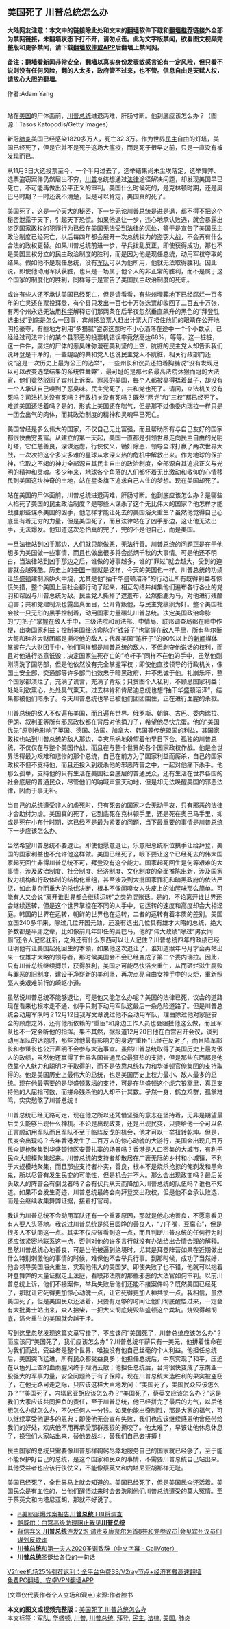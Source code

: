  <h2>美国死了 川普总统怎么办</h2> <p class="notice"><b>大陆网友注意：本文中的链接除此处和文末的<a href="https://github.com/bannedbook/fanqiang" >翻墙</a>软件下载和<a href="https://github.com/killgcd/justmysocks/blob/master/README.md">翻墙推荐</a>链接外全部为禁网链接，未翻墙状态下打不开，请勿点击。此为文字版禁闻，欲看图文视频完整版和更多禁闻，请下载<a href="https://github.com/bannedbook/fanqiang">翻墙软件或APP</a>后翻墙上禁闻网。</p><p>备注：翻墙看新闻非常安全，翻墙以真实身份发表敏感言论有一定风险，但只看不说则没有任何风险，翻的人太多，政府管不过来，也不管。信息自由是天赋人权，请放心大胆的翻墙。</b></p>  <div class="entry"> <p>作者:Adam Yang</p> <p><br /> 站在<a href="https://www.bannedbook.org/bnews/tag/%e7%be%8e%e5%9b%bd/" class="st_tag internal_tag" rel="tag" title="标签 美国 下的日志">美国</a>的尸体面前，<a href="https://www.bannedbook.org/bnews/tag/%E5%B7%9D%E6%99%AE%E6%80%BB%E7%BB%9F/" class="st_tag internal_tag" rel="tag" title="标签 川普总统 下的日志">川普总统</a>进退两难，肝肠寸断。他到底应该怎么办？（图源：Tasos Katopodis/Getty Images） </p> <p> 新冠<a href="https://www.bannedbook.org/bnews/tag/%e8%82%ba%e7%82%8e/" class="st_tag internal_tag" rel="tag" title="标签 肺炎 下的日志">肺炎</a>美国已经感染1820多万人，死亡32.3万。作为世界<a href="https://www.bannedbook.org/bnews/tag/%e6%b0%91%e4%b8%bb/" class="st_tag internal_tag" rel="tag" title="标签 民主 下的日志">民主</a>自由的灯塔，美国已经死了，但是它并不是死于这场大瘟疫，而是死于很早之前，只是一直没有被发现而已。 </p> <p>从11月3日大选投票至今，一个半月过去了，选举结果尚未尘埃落定，选举舞弊、选票盗窃案件仍然层出不穷，<a href="https://www.bannedbook.org/bnews/tag/%e5%b7%9d%e6%99%ae/" class="st_tag internal_tag" rel="tag" title="标签 川普 下的日志">川普</a>总统想通过<a href="https://www.bannedbook.org/bnews/tag/%e6%b3%95%e5%be%8b/" class="st_tag internal_tag" rel="tag" title="标签 法律 下的日志">法律</a>途径解决问题，却发现美国早已死亡，不可能再做出公平正义的审判。美国什么时候死的，是克林顿时期，还是奥巴马时期？一时还说不清楚，但是可以肯定，美国真的死了。 </p>  <p>美国死了，这是一个天大的秘密，下一步无论川普总统是进是退，都不得不把这个秘密泄露于天下，引起天下恐慌。如果他退让一步，违心地承认败选，就会暴露出盗窃国家政权的犯罪行为已经在美国无法受到法律的惩处，等于是宣告了美国民主政治制度已经死亡，以后每四年都会展开一次总统权力的盗窃大战，不会再有什么合法的政权更替。如果川普总统前进一步，举兵拨乱反正，即使获得成功，那也不是美国三权分立的民主政治制度的胜利，而是因为他是现任总统，动用军权夺取的结果。假如他不是现任总统，没有<a href="https://www.bannedbook.org/bnews/tag/%E5%86%9B%E9%98%9F/" class="st_tag internal_tag" rel="tag" title="标签 军队 下的日志">军队</a>可以为他所用，他就无法取得胜利。因此说，即使他动用军队获胜，也只是一场属于他个人的非正常的胜利，而不是属于这个国家的制度化的胜利，同样等于是宣告了美国民主政治制度的死讯。 </p> <p>或许有些人还不承认美国已经死亡，但是请看看，有些州埋葬地下已经腐烂一百多年的亡灵还在票投<a href="https://www.bannedbook.org/bnews/tag/%e6%8b%9c%e7%99%bb/" class="st_tag internal_tag" rel="tag" title="标签 拜登 下的日志">拜登</a>，有个县只发出一百七十万张选票却收回了二百五十万张，有两个州永远无法用<span class='wp_keywordlink'><a href="https://www.bannedbook.org/forum11/topic309.html" title="禁片：“科学”的棍子" target="_blank">科学</a></span>解释它们那两条在后半夜忽然垂直飙升的黑色的“拜登胜选曲线”到底是怎么一回事，宾州把监票人赶出计票大厅捂住他们的眼睛在公开地明抢豪夺，有些地方利用“多猫腻”盗窃选票时不小心洒落在途中一个个小数点，已经经过司法审计的某个县邪恶的投票机错误率竟然高达68%，等等。这一桩桩，这一件件，腐烂的尸体的恶臭味弥漫在美利坚的上空，肮脏的民主党人却告诉我们说拜登是干净的，一些龌龊的共和党人也说民主党人不肮脏，相关行政部门还说“这是一次历史上最为公正的选举”，一些州长和议员还拍着胸脯说“没有发现足以可以改变选举结果的系统性舞弊”，最可耻的是那七名最高法院沐猴而冠的大法官，他们竟然驳回了宾州上诉案。罪恶的美国，每个人都被臭得捂着鼻子，却没有一个人承认自己嗅到了恶臭味。民主党死了，共和党也死了。请问，立法机关没有死吗？司法机关没有死吗？行政机关没有死吗？既然“两党”和“三权”都已经死了，难道美国还活着吗？是的，形式上美国还在喘气，但是那不过像委内瑞拉一样只是一团会出气的肉体，而其政治制度的精神和灵魂早已死亡。 </p> <p>美国曾经是多么伟大的国家，不仅自己无比富强，而且帮助所有与自己友好的国家都很快由穷变富。从建立的第一天起，美国一直都是引领世界走向民主自由的光明灯塔，它仁慈善良，深谋远虑，行侠仗义，锄奸除恶，领导全球打赢了两次世界大战，一次次把这个多灾多难的星球从水深火热的危机中解救出来。作为地球的保护神，它取之不竭的神力全部源自其民主自由的政治制度，全部源自其追求正义与光明的精神和灵魂。多少年来，地球各个角落的人们都怀着无比激动和敬仰的心情移民到美国这块神奇的土地，站在星条旗下追求自己人生的梦想。现在美国却死了。 </p> <p>站在美国的尸体面前，川普总统进退两难，肝肠寸断。他到底应该怎么办？是哪些人掐死了美国的民主政治制度？是哪些人谋杀了这个无比伟大的国家？他怎样才能战胜那些谋杀美国的凶手，他怎样才能让死去的美国浴火重生？虽然他觉得自己心底里有着无穷的力量，但是美国死了，而且法律站在了凶手那边，这让他无法出手，无法爆发。他知道这次恐怕真的完了，完的不是他自己，而是美国。 </p>  <p>一旦法律站到凶手那边，人们就只能做恶，无法行善。川普总统的问题正是在于他想多为美国做一些事情，而且也做出很多将会彪炳千秋的大事情。可是他还不明白，当法律站到凶手那边之后，谁做的好事越多，谁的“罪过”就会越大，受到的迫害就会越残酷。历史上的<span class='wp_keywordlink_affiliate'><a href="https://www.bannedbook.org/" title="中国" target="_blank">中国</a></span>一直就是这样，今天的美国也一样。川普总统的功绩让<a href="https://www.bannedbook.org/bnews/tag/%e5%8d%8e%e7%9b%9b%e9%a1%bf/" class="st_tag internal_tag" rel="tag" title="标签 华盛顿 下的日志">华盛顿</a>建制派妒火中烧，尤其是他“抽干华盛顿沼泽”的行动让所有既得利益者惊慌失措，整个美国上层社会都行动了起来，相互勾结并纠集他们遍布各行各业的党羽和帮凶与川普总统为敌。民主党人撕掉了遮羞布，公然指鹿为马，对他进行残酷迫害；共和党建制派也露出真面目，公开背叛他，与民主党狼狈为奸。整个美国社会被一只无形的黑手控制着，动用国家力量碾轧川普总统。决定美国政治命脉的“刀把子”掌握在敌人手中，三级法院和司法部、中情局、联邦调查局都在暗中作梗，出卖国家利益；控制美国经济命脉的“钱袋子”也掌握在敌人手里，所有华尔街大鳄和硅谷大财团都是撕咬他的敌人；代表美国“笔杆子”的90%以上的<span class='wp_keywordlink_affiliate'><a href="https://www.bannedbook.org/" title="新闻">新闻</a></span>媒体掌握在六大财团手中，他们同样都是川普总统的敌人，不但<span class='wp_keywordlink'><a href="https://www.bannedbook.org/forum2/topic21.html" title="《剥夺》 黄建民 著" target="_blank">剥夺</a></span>他说话的权利，而且对他进行恣意诋毁；决定国家生死存亡的“枪杆子”同样不在他的手中，虽然他刚刚清洗了国防部，但是他依然没有完全掌握军权；即使他直接领导的行政机关，像国土安全部、交通部等许多部门也效忠于暗黑政府，并不忠诚于他。礼崩乐坏，整个国家都溃烂了，充满了谎言，充满了背叛；只贪图个人私利，不顾忌国家利益；处处利欲熏心，处处臭气熏天。过去林肯和肯尼迪总统也想“抽干华盛顿沼泽”，结果都被他们暗杀了。今天川普总统也早已被他们团团围住，正在进行血腥的杀戮。 </p> <p>川普总统的敌人不仅遍布美国，而且遍布世界。俄罗斯、朝鲜、古巴、委内瑞拉、伊朗、叙利亚等所有邪恶政权都在背后对他捅刀子，希望他尽快完蛋。他的“美国优先”原则也影响了英国、德国、法国、加拿大、韩国等传统盟国的利益，其国家政权也站到川普总统的敌人那边，幸灾乐祸地盼望着他早日下台。孤独的川普总统，不仅仅在与整个美国作战，而且在与整个世界的各个国家政权作战。他是全世界活得最为艰难和悲惨的那个总统，自己在前方为了国家利益而厮杀，自己的国家政权不但不支持他，而且还投入到绞杀他的邪恶阵营之中，一起对他痛下杀手。他那么孤单，支持他的只有生活在美国社会底层的普通民众，还有生活在世界各国的社会底层的普通民众，尽管他们的呐喊声震天动地，但是却无法唤醒美国的邪恶法律，因而于事无补。 </p> <p>当自己的总统遭受非人的虐死时，只有死去的国家才会无动于衷，只有邪恶的法律才会助纣为虐。美国真的死了，它到底死在克林顿手里，还是死在奥巴马手里，抑或是死在小布什时期，这已经不是最为紧要的问题，当下最重要的事情是川普总统下一步应该怎么办。 </p> <p>当然希望川普总统不要退让。即使他愿意退让，乐意把总统职位拱手让给拜登，美国的国家利益也不允许他这样做。美国已经死了，眼下要让这个已经死去的伟大国家起死回生非得川普总统不可，拜登没有这个能力。国家起死回生是何等艰难的大事情，涉及政治制度、社会制度、经济制度、文化制度的全面推陈出新，涉及国家权力机构和行政体制的结构化重组，甚至涉及到大批国家罪犯和暗黑政府的依法严惩，如此复杂而重大的杀伐决断，根本不像闻嗅女人头皮上的油腥味那么简单。可能有人又会说“离开谁世界都会继续运转”之类的混账话。是的，不论离开谁世界还会继续运转，但是这个世界掌控在不同的人手中，它运转的速度和高度却会大相迳庭。韩国的世界在运转，朝鲜的世界也在运转，二者的运转有着本质的差别。美国立国240多年来，除过几位开国元勋，还没有选出几位具有雄才大略的总统，绝大多数都是平庸之辈，比如像前几年卸任的奥巴马，他的“伟大政绩”除过“男女同厕”还令人记忆犹新，之外还有什么东西可以让人记住？川普总统四年的政绩已经证明他有让美国起死回生的本领，如果他这次退让了，谁知道猴年马月才会再站出来一位雄才大略的领导者，那时候美国会不会已经变成了第二个委内瑞拉。因此，只有川普总统继续搏杀，获得胜利，美国才可能尽快浴火重生，从而砸烂滋生腐败与罪恶的旧制度，建设干净崭新的美利坚，再次点亮自由女神手中的火炬，重新照亮人类艰难前行的崎岖小道。 </p>  <p>虽然说川普总统不能够退让，可是他又能怎么办呢？美国的法律已死，议会的道路现在看来也根本走不通，似乎只剩下动用军队这最后一条危险道路了。但是川普总统会动用军队吗？12月12日我写文章说过他不会动用军队，理由除过他对家庭安全的顾虑之外，还有他所依赖的“重臣”和身边工作人员也会阻拦他这么做，而且军队也不一定会听他的指挥。果不其然，据报道12月20日他在白宫召开会议，谈到动用军队的话题时，那些对他最有影响力的身边“重臣”已经在反对了，而且陆军部长和参谋长也公开声明不会参与大选事宜。虽然川普总统取得了美国历史上最为傲人的政绩，虽然他还赢得了世界各国普通民众最狂热的支持，但是那些东西都是他依靠个人魅力和聪明才干取得的，而不是依靠总统权力和华盛顿官僚集团的支持取得的。他是美国历史上最伟大的总统，也是美国历史上权力最小、敌人最多的总统。现在他最需要的是华盛顿政坛的支持，可是在华盛顿这个虎穴狼窝里，真正支持他的人屈指可数，而拼命残杀他的人却不计其数。孑然一身，鹤立鸡群，孤掌难鸣，实实愁煞了川普总统！ </p> <p>川普总统已经无路可走，现在他之所以还凭借坚强的意志在坚持着，无非是期望最后关头能够出现什么神机。不论是出现政变，还是出现民变，只要给他一个可以名正言顺动用军队而且军队不至于临阵反戈的机会，他才可以一举扭转乾坤。但是，民变会出现吗？去年香港发生了二百万人的惊心动魄的大游行，美国会出现几百万民众提枪聚集到华盛顿特区安营扎寨的场景吗？香港是人口密集的大城市，有利于民众大规模聚集起来。川普总统的支持者却散居在广袤无际的乡村和小城镇，不利于大规模地聚集，而且那些支持者朴实，善良，根本不是烧杀抢掠的俺剃发和黑命鬼，所以尽管有发生民变的可能性，但是机会并不大。那么会出现政变吗？最后关头敌人的阵营会有倒戈者吗？会有伏兵从天而降加入川普总统的队伍吗？谁也不知道。如果不会发生奇迹，川普总统最终会向拜登交出政权，但是他不会承认败选，而是会继续收集舞弊证据，接着打官司。 </p> <p>我认为川普总统不会动用军队还有一个重要原因，那就是他心地善良，不愿意看见有人要人头落地。我说过川普总统是怒目圆睁的善良人，“刀子嘴，豆腐心”，但是很多人不认同这一点。其实不仅应该看到这一点，而且判断川普总统的任何行为时还应该紧密地联系这一点，否则对他的许多言行就没有办法给出合情合理的解释。虽然川普总统心地善良，可是当他被逼到绝境时，尤其是拜登阵营如果在近期做出什么特别刺激他的事情的时候，难保他不会举兵行事。到那时候，成功了当然好，他会领导美国浴火重生，实现他伟大的美国梦。即使失败了也不错，他就可以抱着拜登舞弊的大量证据走上法庭，看联邦法院的那些邪恶的大法官如何审判。以前川普总统上诉，他们不接案件，举兵失败后他们还能不接案件吗？既然美国已经死了，那就让它死得更加惊心动魄一点，让它死得更加人神共愤一点。我相信，虽然美国死了，但是美国民众还活着，只要有足够的时间让他们彻底醒悟过来，一定会有大批勇士站出来，众人拾柴，一把大火彻底烧毁华盛顿这个粪坑。烧毁得越彻底，浴火重生的美国就会越干净。 </p> <p>写到这里忽然发现这篇文章写错了，不应该问“美国死了，川普总统应该怎么办”？而应该问“美国死了，我们应该怎么办”？川普总统年薪只有一美元，他拼着性命在为我们而战，受益者是整个世界，唯独没有他自己丝毫的个人利益。他担任总统后，美国突飞猛进，所有民众都受益良多；他担任总统后，中东实现了和平，压迫在以色列上空的血雨腥风终于烟消云散；他担任总统后，台湾很快变成了东南亚一股强大的军事力量，安全问题终于有了保障。现在川普总统大选胜利的果实被盗窃了，在他无路可走之际，只应该这样大声地发问：“美国死了，美国民众应该怎么办？”“美国死了，内塔尼亚胡应该怎么办？“美国死了，蔡英文应该怎么办？”这是我们大家应该共同担负的责任，至于川普总统，他已经拼完了最后的力气，以后他想怎么办就怎么办，不欠任何人一分钱。如果他能出奇制胜，那是大家的福气，可以继续享受他更多的恩典；即使他无奈宣布失败，我们也应该继续感恩他曾经带给我们的好处，欢庆他不用再承受那群恶狼的撕咬了。他太难了，早该让他休息休息了，换我们大家站出来，替他去战斗，替我们自己去拼搏！ </p>  <p>民主国家的总统只需要像川普那样鞠躬尽瘁地服务自己的国家就已经够了，至于能不能保护好自己的总统，是这个国家和民众的事情，不需要川普总统自己站出来。其他受益者也应该行侠仗义，不能像蔡英文和内塔尼亚胡那样无耻。 </p> <p>美国已经死了，全世界马上就会知道的。美国已经死了，但是美国民众还活着。美国民众是有血性的，当他们醒悟过来时会去洗刷他们川普总统遭受的莫大冤情。至于蔡英文和内塔尼亚胡，那就不好说了。 </p> <ul class='op-related-articles' title='相关阅读'> <li><a href='https://www.bannedbook.org/bnews/bannedvideo/20201226/1455477.html' target='_blank'>🔥美耶诞爆炸案报告<b>川普总统</b> FBI将调查</a></li> <li><a href='https://www.bannedbook.org/bnews/comments/20201226/1455149.html' target='_blank'>鲍威尔：白宫高级助理阻止我见<b>川普总统</b></a></li> <li><a href='https://www.bannedbook.org/bnews/cnnews/20201226/1455145.html' target='_blank'>背信弃义 <b>川普总统</b>连发2炮 谴责麦康奈尔为首8共和党参议员|会见宾州议员们谋划反欺诈</a></li> <li><a href='https://www.bannedbook.org/bnews/bannedvideo/20201226/1455136.html' target='_blank'><b>川普总统</b>和第一夫人2020圣诞致辞（中文字幕 - CallVoter）</a></li> <li><a href='https://www.bannedbook.org/bnews/ccpdope/20201226/1455103.html' target='_blank'><b>川普总统</b>圣诞给各位的一句话</a></li> </ul> <p class="texttj"> <a href="https://github.com/bannedbook/fanqiang/wiki/V2ray%E6%9C%BA%E5%9C%BA" target="_blank">V2free机场25%引荐返利：全平台免费SS/V2ray节点+经济套餐高速翻墙</a><br/> <a href="https://github.com/bannedbook/fanqiang/wiki/%E7%A6%81%E9%97%BB%E7%BD%91%E5%AE%89%E5%8D%93%E7%BF%BB%E5%A2%99%E6%96%B0%E9%97%BBAPP" target="_blank">免费PC翻墙、安卓VPN翻墙APP</a></p><p> (文章仅代表作者个人立场和观点)来源:作者脸书</p><a name='sharetosocial'></a>       <div><b>本文的图文或视频完整版</b>：<a href='https://www.bannedbook.org/bnews/comments/20201227/1455718.html'>美国死了 川普总统怎么办</a></div>  </div><!--END ENTRY--> <div class="postfooter"> <div>本文标签：<a href="https://www.bannedbook.org/bnews/tag/%E5%86%9B%E9%98%9F/" rel="tag">军队</a>, <a href="https://www.bannedbook.org/bnews/tag/%e5%8d%8e%e7%9b%9b%e9%a1%bf/" rel="tag">华盛顿</a>, <a href="https://www.bannedbook.org/bnews/tag/%e5%b7%9d%e6%99%ae/" rel="tag">川普</a>, <a href="https://www.bannedbook.org/bnews/tag/%E5%B7%9D%E6%99%AE%E6%80%BB%E7%BB%9F/" rel="tag">川普总统</a>, <a href="https://www.bannedbook.org/bnews/tag/%e6%8b%9c%e7%99%bb/" rel="tag">拜登</a>, <a href="https://www.bannedbook.org/bnews/tag/%e6%b0%91%e4%b8%bb/" rel="tag">民主</a>, <a href="https://www.bannedbook.org/bnews/tag/%e6%b3%95%e5%be%8b/" rel="tag">法律</a>, <a href="https://www.bannedbook.org/bnews/tag/%e7%be%8e%e5%9b%bd/" rel="tag">美国</a>, <a href="https://www.bannedbook.org/bnews/tag/%e8%82%ba%e7%82%8e/" rel="tag">肺炎</a></div>  </div><!--END POSTFOOTER--> 